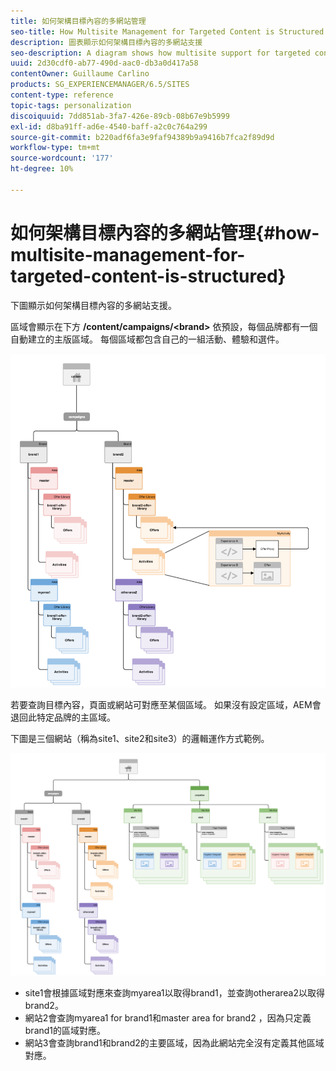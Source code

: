 ```yaml
---
title: 如何架構目標內容的多網站管理
seo-title: How Multisite Management for Targeted Content is Structured
description: 圖表顯示如何架構目標內容的多網站支援
seo-description: A diagram shows how multisite support for targeted content is structured
uuid: 2d30cdf0-ab77-490d-aac0-db3a0d417a58
contentOwner: Guillaume Carlino
products: SG_EXPERIENCEMANAGER/6.5/SITES
content-type: reference
topic-tags: personalization
discoiquuid: 7dd851ab-3fa7-426e-89cb-08b67e9b5999
exl-id: d8ba91ff-ad6e-4540-baff-a2c0c764a299
source-git-commit: b220adf6fa3e9faf94389b9a9416b7fca2f89d9d
workflow-type: tm+mt
source-wordcount: '177'
ht-degree: 10%

---
```


# 如何架構目標內容的多網站管理{#how-multisite-management-for-targeted-content-is-structured}

下圖顯示如何架構目標內容的多網站支援。

區域會顯示在下方 **/content/campaigns/&lt;brand>** 依預設，每個品牌都有一個自動建立的主版區域。 每個區域都包含自己的一組活動、體驗和選件。

![chlimage_1-268](assets/chlimage_1-268.png)

若要查詢目標內容，頁面或網站可對應至某個區域。 如果沒有設定區域，AEM會退回此特定品牌的主區域。

下圖是三個網站（稱為site1、site2和site3）的邏輯運作方式範例。

![chlimage_1-269](assets/chlimage_1-269.png)

* site1會根據區域對應來查詢myarea1以取得brand1，並查詢otherarea2以取得brand2。
* 網站2會查詢myarea1 for brand1和master area for brand2 ，因為只定義brand1的區域對應。
* 網站3會查詢brand1和brand2的主要區域，因為此網站完全沒有定義其他區域對應。
